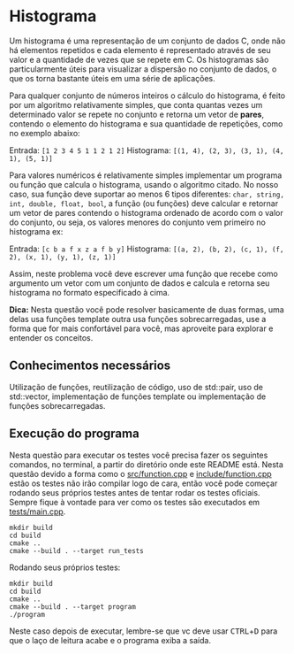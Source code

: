 # Histograma

Um histograma é uma representação de um conjunto de dados C, onde não há elementos repetidos e cada
elemento é representado através de seu valor e a quantidade de vezes que se repete em C. 
Os histogramas são particularmente úteis para visualizar a dispersão no conjunto de dados, o que
os torna bastante úteis em uma série de aplicações.

Para qualquer conjunto de números inteiros o cálculo do histograma, é feito por um algoritmo
relativamente simples, que conta quantas vezes um determinado valor se repete no conjunto
e retorna um vetor de __pares__, contendo o elemento do histograma e sua quantidade de repetições,
como no exemplo abaixo:

Entrada: `[1 2 3 4 5 1 1 2 1 2]`
Histograma: `[(1, 4), (2, 3), (3, 1), (4, 1), (5, 1)]`

Para valores numéricos é relativamente simples implementar um programa ou função que calcula o histograma,
usando o algoritmo citado. No nosso caso, sua função deve suportar ao menos 6 tipos diferentes: `char, string,
int, double, float, bool`, a função (ou funções) deve calcular e retornar um vetor de pares contendo o histograma
ordenado de acordo com o valor do conjunto, ou seja, os valores menores do conjunto vem primeiro no histograma ex:

Entrada: `[c b a f x z a f b y]`
Histograma: `[(a, 2), (b, 2), (c, 1), (f, 2), (x, 1), (y, 1), (z, 1)]`

Assim, neste problema você deve escrever uma função que recebe como argumento um vetor com um conjunto de dados
e calcula e retorna seu histograma no formato especificado à cima.

__Dica:__ Nesta questão você pode resolver basicamente de duas formas, uma delas usa funções template
outra usa funções sobrecarregadas, use a forma que for mais confortável para você, mas aproveite para explorar e entender
os conceitos.

## Conhecimentos necessários

Utilização de funções, reutilização de código, uso de std::pair, uso de std::vector, implementação de funções
template ou implementação de funções sobrecarregadas.

## Execução do programa

Nesta questão para executar os testes você precisa fazer os seguintes comandos, no terminal, a partir do diretório onde este README está. Nesta
questão devido a forma como o [src/function.cpp](src/function.cpp) e [include/function.cpp](include/function.cpp) estão os testes não irão
compilar logo de cara, então você pode começar rodando seus próprios testes antes de tentar rodar os testes oficiais. Sempre fique à vontade
para ver como os testes são executados em [tests/main.cpp](tests/main.cpp).

```
mkdir build
cd build
cmake ..
cmake --build . --target run_tests
```

Rodando seus próprios testes:

```
mkdir build
cd build
cmake ..
cmake --build . --target program
./program
```

Neste caso depois de executar, lembre-se que vc deve usar <kbd>CTRL</kbd>+<kbd>D</kbd> para que o laço de leitura acabe e o programa exiba a saída.